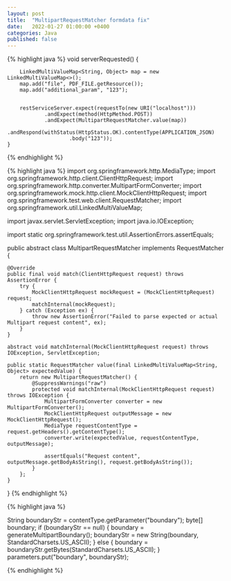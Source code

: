 ```yaml
---
layout: post
title:  "MultipartRequestMatcher formdata fix"
date:   2022-01-27 01:00:00 +0400
categories: Java
published: false
---
```


{% highlight java %}
void serverRequested() {

        LinkedMultiValueMap<String, Object> map = new LinkedMultiValueMap<>();
        map.add("file", PDF_FILE.getResource());
        map.add("additional_param", "123");


        restServiceServer.expect(requestTo(new URI("localhost")))
                .andExpect(method(HttpMethod.POST))
                .andExpect(MultipartRequestMatcher.value(map))
                .andRespond(withStatus(HttpStatus.OK).contentType(APPLICATION_JSON)
                        .body("123"));
    }
{% endhighlight %}


{% highlight java %}
import org.springframework.http.MediaType;
import org.springframework.http.client.ClientHttpRequest;
import org.springframework.http.converter.MultipartFormConverter;
import org.springframework.mock.http.client.MockClientHttpRequest;
import org.springframework.test.web.client.RequestMatcher;
import org.springframework.util.LinkedMultiValueMap;

import javax.servlet.ServletException;
import java.io.IOException;

import static org.springframework.test.util.AssertionErrors.assertEquals;

public abstract class MultipartRequestMatcher implements RequestMatcher {

    @Override
    public final void match(ClientHttpRequest request) throws AssertionError {
        try {
            MockClientHttpRequest mockRequest = (MockClientHttpRequest) request;
            matchInternal(mockRequest);
        } catch (Exception ex) {
            throw new AssertionError("Failed to parse expected or actual Multipart request content", ex);
        }
    }

    abstract void matchInternal(MockClientHttpRequest request) throws IOException, ServletException;

    public static RequestMatcher value(final LinkedMultiValueMap<String, Object> expectedValue) {
        return new MultipartRequestMatcher() {
            @SuppressWarnings("raw")
            protected void matchInternal(MockClientHttpRequest request) throws IOException {
                MultipartFormConverter converter = new MultipartFormConverter();
                MockClientHttpRequest outputMessage = new MockClientHttpRequest();
                MediaType requestContentType = request.getHeaders().getContentType();
                converter.write(expectedValue, requestContentType, outputMessage);

                assertEquals("Request content", outputMessage.getBodyAsString(), request.getBodyAsString());
            }
        };
    }
}
{% endhighlight %}


{% highlight java %}

String boundaryStr = contentType.getParameter("boundary");
byte[] boundary;
if (boundaryStr == null) {
boundary = generateMultipartBoundary();
boundaryStr = new String(boundary, StandardCharsets.US_ASCII);
} else {
boundary = boundaryStr.getBytes(StandardCharsets.US_ASCII);
}
parameters.put("boundary", boundaryStr);

{% endhighlight %}